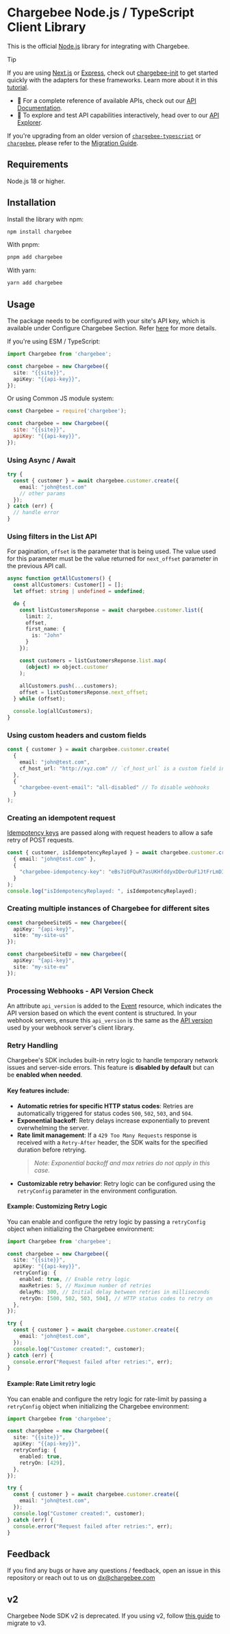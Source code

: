 # Chargebee Node.js / TypeScript Client Library

This is the official [Node.js](http://nodejs.org/) library for integrating with Chargebee.

> [!TIP]
> If you are using [Next.js](https://nextjs.org/) or [Express](https://expressjs.com/), check out [chargebee-init](https://www.npmjs.com/package/chargebee-init) to get started quickly with the adapters for these frameworks. Learn more about it in this [tutorial](https://www.chargebee.com/tutorials/chargebee-init-nextjs-integration/).


- 📘 For a complete reference of available APIs, check out our [API Documentation](https://apidocs.chargebee.com/docs/api/?lang=node).  
- 🧪 To explore and test API capabilities interactively, head over to our [API Explorer](https://api-explorer.chargebee.com).

If you're upgrading from an older version of [`chargebee-typescript`](https://www.npmjs.com/package/chargebee-typescript) or [`chargebee`](https://www.npmjs.com/package/chargebee/v/2.40.0), please refer to the [Migration Guide](https://github.com/chargebee/chargebee-node/wiki/Migration-guide-for-v3).


## Requirements

Node.js 18 or higher.

## Installation

Install the library with npm:

```sh
npm install chargebee
```
With pnpm:
```sh
pnpm add chargebee
```

With yarn:
```sh
yarn add chargebee
```

## Usage

The package needs to be configured with your site's API key, which is available under Configure Chargebee Section. Refer [here](https://www.chargebee.com/docs/2.0/api_keys.html) for more details.

If you're using ESM / TypeScript:

```typescript
import Chargebee from 'chargebee';

const chargebee = new Chargebee({
  site: "{{site}}",
  apiKey: "{{api-key}}",
});
```

Or using Common JS module system:

```javascript
const Chargebee = require('chargebee');

const chargebee = new Chargebee({
  site: "{{site}}",
  apiKey: "{{api-key}}",
});
```

### Using Async / Await

```typescript
try {
  const { customer } = await chargebee.customer.create({
    email: "john@test.com"
    // other params
  });
} catch (err) {
  // handle error
}
```

### Using filters in the List API

For pagination, `offset` is the parameter that is being used. The value used for this parameter must be the value returned for `next_offset` parameter in the previous API call.

```typescript
async function getAllCustomers() {
  const allCustomers: Customer[] = [];
  let offset: string | undefined = undefined;

  do {
    const listCustomersReponse = await chargebee.customer.list({
      limit: 2,
      offset,
      first_name: {
        is: "John"
      }
    });

    const customers = listCustomersReponse.list.map(
      (object) => object.customer
    );
    
    allCustomers.push(...customers);
    offset = listCustomersReponse.next_offset;
  } while (offset);

  console.log(allCustomers);
}
```

### Using custom headers and custom fields

```typescript
const { customer } = await chargebee.customer.create(
  {
    email: "john@test.com",
    cf_host_url: "http://xyz.com" // `cf_host_url` is a custom field in Customer object
  },
  {
    "chargebee-event-email": "all-disabled" // To disable webhooks
  }
);
```

### Creating an idempotent request

[Idempotency keys](https://apidocs.chargebee.com/docs/api/idempotency?prod_cat_ver=2) are passed along with request headers to allow a safe retry of POST requests.

```typescript
const { customer, isIdempotencyReplayed } = await chargebee.customer.create(
  { email: "john@test.com" },
  {
    "chargebee-idempotency-key": "eBs7iOFQuR7asUKHfddyxDDerOuF1JtFrLmDI" // Add idempotency key
  }
);
console.log("isIdempotencyReplayed: ", isIdempotencyReplayed);
```

### Creating multiple instances of Chargebee for different sites

```typescript
const chargebeeSiteUS = new Chargebee({
  apiKey: "{api-key}",
  site: "my-site-us"
});

const chargebeeSiteEU = new Chargebee({
  apiKey: "{api-key}",
  site: "my-site-eu"
});
```

### Processing Webhooks - API Version Check

An attribute `api_version` is added to the [Event](https://apidocs.chargebee.com/docs/api/events) resource, which indicates the API version based on which the event content is structured. In your webhook servers, ensure this `api_version` is the same as the [API version](https://apidocs.chargebee.com/docs/api#versions) used by your webhook server's client library.

### Retry Handling

Chargebee's SDK includes built-in retry logic to handle temporary network issues and server-side errors. This feature is **disabled by default** but can be **enabled when needed**.

#### Key features include:

- **Automatic retries for specific HTTP status codes**: Retries are automatically triggered for status codes `500`, `502`, `503`, and `504`.
- **Exponential backoff**: Retry delays increase exponentially to prevent overwhelming the server.
- **Rate limit management**: If a `429 Too Many Requests` response is received with a `Retry-After` header, the SDK waits for the specified duration before retrying.  
  > *Note: Exponential backoff and max retries do not apply in this case.*
- **Customizable retry behavior**: Retry logic can be configured using the `retryConfig` parameter in the environment configuration.

#### Example: Customizing Retry Logic

You can enable and configure the retry logic by passing a `retryConfig` object when initializing the Chargebee environment:

```typescript
import Chargebee from 'chargebee';

const chargebee = new Chargebee({
  site: "{{site}}",
  apiKey: "{{api-key}}",
  retryConfig: {
    enabled: true, // Enable retry logic
    maxRetries: 5, // Maximum number of retries
    delayMs: 300, // Initial delay between retries in milliseconds
    retryOn: [500, 502, 503, 504], // HTTP status codes to retry on
  },
});

try {
  const { customer } = await chargebee.customer.create({
    email: "john@test.com",
  });
  console.log("Customer created:", customer);
} catch (err) {
  console.error("Request failed after retries:", err);
}
```

#### Example: Rate Limit retry logic

You can enable and configure the retry logic for rate-limit by passing a `retryConfig` object when initializing the Chargebee environment:

```typescript
import Chargebee from 'chargebee';

const chargebee = new Chargebee({
  site: "{{site}}",
  apiKey: "{{api-key}}",
  retryConfig: {
    enabled: true,
    retryOn: [429], 
  },
});

try {
  const { customer } = await chargebee.customer.create({
    email: "john@test.com",
  });
  console.log("Customer created:", customer);
} catch (err) {
  console.error("Request failed after retries:", err);
}
```

## Feedback

If you find any bugs or have any questions / feedback, open an issue in this repository or reach out to us on dx@chargebee.com


## v2

Chargebee Node SDK v2 is deprecated. If you using v2, follow [this guide](https://github.com/chargebee/chargebee-node/wiki/Migration-guide-for-v3) to migrate to v3.
